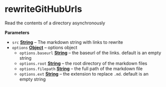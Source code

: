 <!-- Generated by documentation.js. Update this documentation by updating the source code. -->

# rewriteGitHubUrls

Read the contents of a directory asynchronously

**Parameters**

-   `src` **[String](https://developer.mozilla.org/en-US/docs/Web/JavaScript/Reference/Global_Objects/String)** – The markdown string with links to rewrite
-   `options` **[Object](https://developer.mozilla.org/en-US/docs/Web/JavaScript/Reference/Global_Objects/Object)** – options object
    -   `options.baseurl` **[String](https://developer.mozilla.org/en-US/docs/Web/JavaScript/Reference/Global_Objects/String)** – the baseurl of the links. default is an empty string
    -   `options.root` **[String](https://developer.mozilla.org/en-US/docs/Web/JavaScript/Reference/Global_Objects/String)** – the root directory of the markdown files
    -   `options.filepath` **[String](https://developer.mozilla.org/en-US/docs/Web/JavaScript/Reference/Global_Objects/String)** – the full path of the markdown file
    -   `options.ext` **[String](https://developer.mozilla.org/en-US/docs/Web/JavaScript/Reference/Global_Objects/String)** – the extension to replace `.md`. default is an empty string
